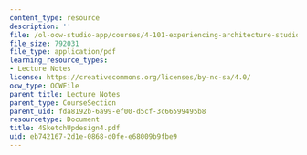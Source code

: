 ```yaml
---
content_type: resource
description: ''
file: /ol-ocw-studio-app/courses/4-101-experiencing-architecture-studio-spring-2003/eb7421672d1e0868d0fee68009b9fbe9_4SketchUpdesign4.pdf
file_size: 792031
file_type: application/pdf
learning_resource_types:
- Lecture Notes
license: https://creativecommons.org/licenses/by-nc-sa/4.0/
ocw_type: OCWFile
parent_title: Lecture Notes
parent_type: CourseSection
parent_uid: fda8192b-6a99-ef00-d5cf-3c66599495b8
resourcetype: Document
title: 4SketchUpdesign4.pdf
uid: eb742167-2d1e-0868-d0fe-e68009b9fbe9
---
```

